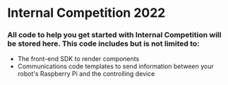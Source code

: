 # Internal Competition 2022
### All code to help you get started with Internal Competition will be stored here. This code includes but is not limited to:
- The front-end SDK to render components
- Communications code templates to send information between your robot's Raspberry Pi and the controlling device
